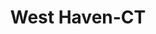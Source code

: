 ---
title: West Haven-CT
slug: west-haven-ct
f_state:
- cms/state/connecticut.md
f_locations:
- cms/payday-loan/american-cash-exchange-4160.md
- cms/payday-loan/american-cash-exchange-4162.md
- cms/payday-loan/anytime-bail-bonds-4654.md
- cms/payday-loan/credit-bureau-of-conn-inc-15470.md
updated-on: '2024-05-30T13:41:28.615Z'
created-on: '2024-05-30T13:41:28.615Z'
published-on: '2024-05-30T13:54:32.469Z'
f_city: West Haven
layout: '[city].html'
tags: city
---